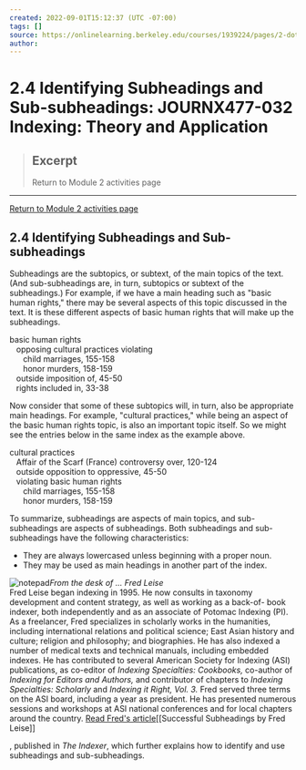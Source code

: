```yaml
---
created: 2022-09-01T15:12:37 (UTC -07:00)
tags: []
source: https://onlinelearning.berkeley.edu/courses/1939224/pages/2-dot-4-identifying-subheadings-and-sub-subheadings?module_item_id=89811815
author: 
---
```


# 2.4 Identifying Subheadings and Sub-subheadings: JOURNX477-032 Indexing: Theory and Application

> ## Excerpt
> Return to Module 2 activities page

---
[Return to Module 2 activities page](https://onlinelearning.berkeley.edu/courses/1939224/pages/module-2 "Module 2")

## 2.4 Identifying Subheadings and Sub-subheadings

Subheadings are the subtopics, or subtext, of the main topics of the text. (And sub-subheadings are, in turn, subtopics or subtext of the subheadings.) For example, if we have a main heading such as "basic human rights," there may be several aspects of this topic discussed in the text. It is these different aspects of basic human rights that will make up the subheadings.

basic human rights  
   opposing cultural practices violating  
      child marriages, 155-158  
      honor murders, 158-159  
   outside imposition of, 45-50  
   rights included in, 33-38

Now consider that some of these subtopics will, in turn, also be appropriate main headings. For example, "cultural practices," while being an aspect of the basic human rights topic, is also an important topic itself. So we might see the entries below in the same index as the example above.

cultural practices  
   Affair of the Scarf (France) controversy over, 120-124  
   outside opposition to oppressive, 45-50  
   violating basic human rights  
      child marriages, 155-158  
      honor murders, 158-159

To summarize, subheadings are aspects of main topics, and sub-subheadings are aspects of subheadings. Both subheadings and sub-subheadings have the following characteristics:

-   They are always lowercased unless beginning with a proper noun.
-   They may be used as main headings in another part of the index.

![notepad](https://onlinelearning.berkeley.edu/courses/1939224/files/233565849/preview)_From the desk of ... Fred Leise_  
Fred Leise began indexing in 1995. He now consults in taxonomy development and content strategy, as well as working as a back-of- book indexer, both independently and as an associate of Potomac Indexing (PI). As a freelancer, Fred specializes in scholarly works in the humanities, including international relations and political science; East Asian history and culture; religion and philosophy; and biographies. He has also indexed a number of medical texts and technical manuals, including embedded indexes. He has contributed to several American Society for Indexing (ASI) publications, as co-editor of _Indexing Specialties: Cookbooks,_ co-author of _Indexing for Editors and Authors,_ and contributor of chapters to _Indexing Specialties: Scholarly_ and _Indexing it Right, Vol. 3._ Fred served three terms on the ASI board, including a year as president. He has presented numerous sessions and workshops at ASI national conferences and for local chapters around the country. [Read Fred's article](https://onlinelearning.berkeley.edu/courses/1939224/files/233565939/download?wrap=1 "fred_leise_successful_subheadings.pdf")[[Successful Subheadings by Fred Leise]]

, published in _The Indexer_, which further explains how to identify and use subheadings and sub-subheadings.

